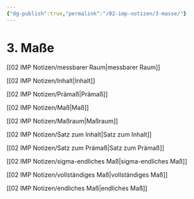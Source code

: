 ```yaml
---
{"dg-publish":true,"permalink":"/02-imp-notizen/3-masse/"}
---
```


# 3. Maße
[[02 IMP Notizen/messbarer Raum\|messbarer Raum]]

[[02 IMP Notizen/Inhalt\|Inhalt]]

[[02 IMP Notizen/Prämaß\|Prämaß]]

[[02 IMP Notizen/Maß\|Maß]]

[[02 IMP Notizen/Maßraum\|Maßraum]]

[[02 IMP Notizen/Satz zum Inhalt\|Satz zum Inhalt]]

[[02 IMP Notizen/Satz zum Prämaß\|Satz zum Prämaß]]

[[02 IMP Notizen/sigma-endliches Maß\|sigma-endliches Maß]]

[[02 IMP Notizen/vollständiges Maß\|vollständiges Maß]]

[[02 IMP Notizen/endliches Maß\|endliches Maß]]